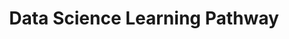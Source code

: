 ---
linktitle: Data Science Learning Pathway
menu:
  main:
    parent: tutorials
next: /tutorials/github-pages-blog
prev: /tutorials/automated-deployments
title: Data Science Learning Pathway
weight: 10
tags: "data science"
---